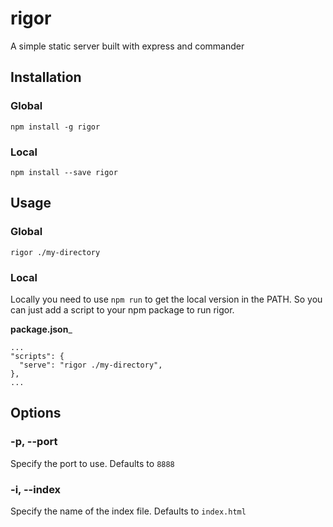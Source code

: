 # rigor
A simple static server built with express and commander

## Installation
### Global
`npm install -g rigor`

### Local
`npm install --save rigor`

## Usage
### Global
`rigor ./my-directory`

### Local
Locally you need to use `npm run` to get the local version in the PATH. So you can just add
a script to your npm package to run rigor.

__package.json___
```
...
"scripts": {
  "serve": "rigor ./my-directory",
},
...
```

## Options
### -p, --port
Specify the port to use. Defaults to `8888`

### -i, --index
Specify the name of the index file. Defaults to `index.html`
